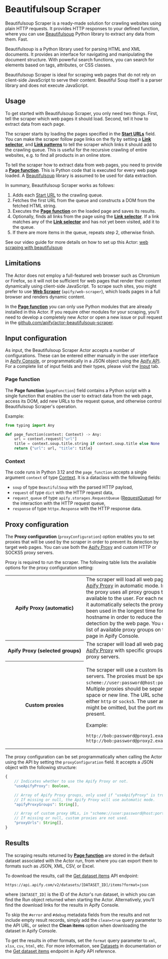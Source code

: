 # Beautifulsoup Scraper

Beautifulsoup Scraper is a ready-made solution for crawling websites using plain HTTP requests. It provides HTTP responses to your defined function, where you can use [Beautifulsoup](https://pypi.org/project/beautifulsoup4/) Python library to extract any data from them. Fast.

Beautifulsoup is a Python library used for parsing HTML and XML documents. It provides an interface for navigating and manipulating the document structure. With powerful search functions, you can search for elements based on tags, attributes, or CSS classes.

Beautifulsoup Scraper is ideal for scraping web pages that do not rely on client-side JavaScript to serve their content. Beautiful Soup itself is a parser library and does not execute JavaScript.

## Usage

To get started with Beautifulsoup Scraper, you only need two things. First, tell the scraper which web pages it should load. Second, tell it how to extract data from each page.

The scraper starts by loading the pages specified in the [**Start URLs**](#start-urls) field. You can make the scraper follow page links on the fly by setting a [**Link selector**](#link-selector), and [**Link patterns**](#link-patterns) to tell the scraper which links it should add to the crawling queue. This is useful for the recursive crawling of entire websites, e.g. to find all products in an online store.

To tell the scraper how to extract data from web pages, you need to provide a [**Page function**](#page-function). This is Python code that is executed for every web page loaded. A [Beautifulsoup](https://pypi.org/project/beautifulsoup4/) library is assumed to be used for data extraction.

In summary, Beautifulsoup Scraper works as follows:

1. Adds each [Start URL](#start-urls) to the crawling queue.
2. Fetches the first URL from the queue and constructs a DOM from the fetched HTML string.
3. Executes the [**Page function**](#page-function) on the loaded page and saves its results.
4. Optionally, finds all links from the page using the [**Link selector**](#link-selector).
   If a link matches any of the [**Link selector**](#link-selector) and has not yet been visited, add it to the queue.
5. If there are more items in the queue, repeats step 2, otherwise finish.

See our video guide for more details on how to set up this Actor:
[web scraping with beautifulsoup](https://www.youtube.com/watch?v=1KqLLuIW6MA)

<!-- TODO: Add Content types section -->

## Limitations

The Actor does not employ a full-featured web browser such as Chromium or Firefox, so it will not be sufficient for web pages that render their content dynamically using client-side JavaScript. To scrape such sites, you might prefer to use [**Web Scraper**](https://apify.com/apify/web-scraper) (`apify/web-scraper`), which loads pages in a full browser and renders dynamic content.

In the [**Page function**](#page-function) you can only use Python modules that are already installed in this Actor. If you require other modules for your scraping, you'll need to develop a completely new Actor or open a new issue or pull request in the [github.com/apify/actor-beautifulsoup-scraper](https://github.com/apify/actor-beautifulsoup-scraper).

## Input configuration

As input, the Beautifulsoup Scraper Actor accepts a number of configurations. These can be entered either manually in the user interface in [Apify Console](https://console.apify.com), or programmatically in a JSON object using the [Apify API](https://apify.com/docs/api/v2#/reference/actors/run-collection/run-actor). For a complete list of input fields and their types, please visit the [Input](https://apify.com/apify/beautifulsoup-scraper/input-schema) tab.

### Page function

The **Page function** (`pageFunction`) field contains a Python script with a single function that enables the user to extract data from the web page, access its DOM, add new URLs to the request queue, and otherwise control Beautifulsoup Scraper's operation.

Example:

```python
from typing import Any

def page_function(context: Context) -> Any:
    url = context.request["url"]
    title = context.soup.title.string if context.soup.title else None
    return {"url": url, "title": title}
```

### Context

The code runs in Python 3.12 and the `page_function` accepts a single argument `context` of type [Context](https://github.com/apify/-beautifulsoup-scraper/blob/master/src/dataclasses.py). It is a dataclass with the following fields:
- `soup` of type `BeautifulSoup` with the parsed HTTP payload,
- `request` of type `dict` with the HTTP request data,
- `request_queue` of type `apify.storages.RequestQueue` ([RequestQueue](https://docs.apify.com/sdk/python/reference/class/RequestQueue)) for the interaction with the HTTP request queue,
- `response` of type `httpx.Response` with the HTTP response data.

## Proxy configuration

The **Proxy configuration** (`proxyConfiguration`) option enables you to set proxies that will be used by the scraper in order to prevent its detection by target web pages. You can use both the [Apify Proxy](https://apify.com/proxy) and custom HTTP or SOCKS5 proxy servers.

Proxy is required to run the scraper. The following table lists the available options for the proxy configuration setting:

<table class="table table-bordered table-condensed">
    <tbody>
    <tr>
        <th><b>Apify&nbsp;Proxy&nbsp;(automatic)</b></td>
        <td>
            The scraper will load all web pages using the <a href="https://apify.com/proxy">Apify Proxy</a> in automatic mode. In this mode, the proxy uses all proxy groups that are available to the user. For each new web page, it automatically selects the proxy that hasn't been used in the longest time for the specific hostname in order to reduce the chance of detection by the web page. You can view the list of available proxy groups on the <a href="https://console.apify.com/proxy" target="_blank" rel="noopener">Proxy</a> page in Apify Console.
        </td>
    </tr>
    <tr>
        <th><b>Apify&nbsp;Proxy&nbsp;(selected&nbsp;groups)</b></td>
        <td>
            The scraper will load all web pages using the <a href="https://apify.com/proxy">Apify Proxy</a> with specific groups of target proxy servers.
        </td>
    </tr>
    <tr>
        <th><b>Custom&nbsp;proxies</b></td>
        <td>
            <p>
                The scraper will use a custom list of proxy servers. The proxies must be specified in the <code>scheme://user:password@host:port</code> format. Multiple proxies should be separated by a space or new line. The URL scheme can be either <code>http</code> or <code>socks5</code>. The user and password might be omitted, but the port must always be present.
            </p>
            <p>
                Example:
            </p>
            <pre><code class="language-none">http://bob:password@proxy1.example.com:8000<br>http://bob:password@proxy2.example.com:8000</code></pre>
        </td>
    </tr>
    </tbody>
</table>

The proxy configuration can be set programmatically when calling the Actor using the API by setting the `proxyConfiguration` field. It accepts a JSON object with the following structure:

```javascript
{
    // Indicates whether to use the Apify Proxy or not.
    "useApifyProxy": Boolean,

    // Array of Apify Proxy groups, only used if "useApifyProxy" is true.
    // If missing or null, the Apify Proxy will use automatic mode.
    "apifyProxyGroups": String[],

    // Array of custom proxy URLs, in "scheme://user:password@host:port" format.
    // If missing or null, custom proxies are not used.
    "proxyUrls": String[],
}
```

## Results

The scraping results returned by [**Page function**](#page-function) are stored in the default dataset associated with the Actor run, from where you can export them to formats such as JSON, XML, CSV, or Excel.

To download the results, call the [Get dataset items](https://docs.apify.com/api/v2#/reference/datasets/item-collection) API endpoint:

```
https://api.apify.com/v2/datasets/[DATASET_ID]/items?format=json
```

where `[DATASET_ID]` is the ID of the Actor's run dataset, in which you can find the Run object returned when starting the Actor. Alternatively, you'll find the download links for the results in Apify Console.

To skip the `#error` and `#debug` metadata fields from the results and not include empty result records, simply add the `clean=true` query parameter to the API URL, or select the **Clean items** option when downloading the dataset in Apify Console.

To get the results in other formats, set the `format` query parameter to `xml`, `xlsx`, `csv`, `html`, etc. For more information, see [Datasets](https://docs.apify.com/storage#dataset) in documentation or the [Get dataset items](https://docs.apify.com/api/v2#/reference/datasets/item-collection) endpoint in Apify API reference.
